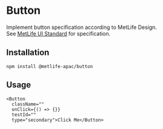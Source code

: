 # Button

Implement button specification according to MetLife Design.<br />
See [MetLife UI Standard] for specification.

## Installation

```
npm install @metlife-apac/button
```

## Usage

```
<Button
  className=""
  onClick={() => {}}
  testId=""
  type="secondary">Click Me</Button>  
```

[metlife ui standard]: https://design.metlife.com/resources/design-standards-kits/ui-standards/
